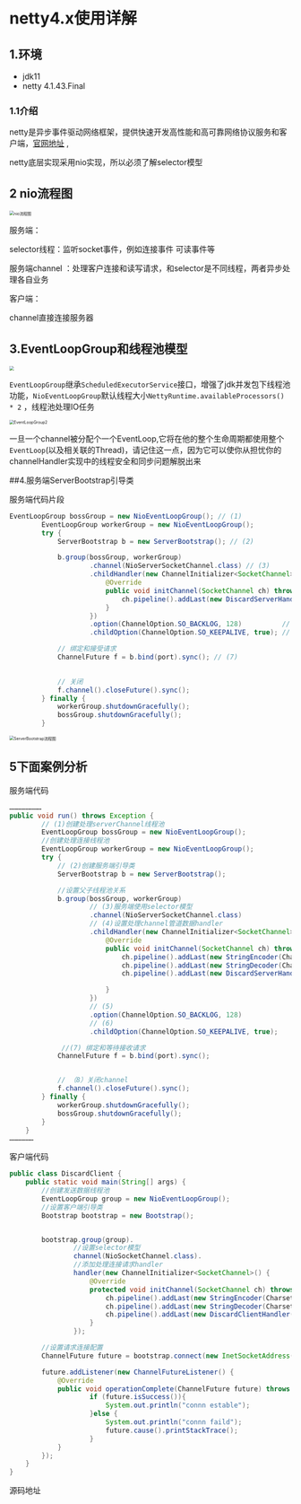 # netty4.x使用详解

## 1.环境

- jdk11
- netty 4.1.43.Final

### 1.1介绍

netty是异步事件驱动网络框架，提供快速开发高性能和高可靠网络协议服务和客户端，[官网地址](https://netty.io/index.html) ,

netty底层实现采用nio实现，所以必须了解selector模型

## 2 nio流程图



<img src="/images/nio流程图.png" alt="nio流程图" style="zoom:50%;" />



服务端：

selector线程：监听socket事件，例如连接事件 可读事件等

服务端channel ：处理客户连接和读写请求，和selector是不同线程，两者异步处理各自业务

客户端：

channel直接连接服务器

## 3.EventLoopGroup和线程池模型

<img src="images/eventLoop.png" style="zoom:50%;" />







`EventLoopGroup`继承`ScheduledExecutorService`接口，增强了jdk并发包下线程池功能，`NioEventLoopGroup`默认线程大小`NettyRuntime.availableProcessors() * 2` ，线程池处理IO任务

<img src="images/EventLoopGroup2.png" alt="EventLoopGroup2" style="zoom:50%;" />

一旦一个channel被分配个一个EventLoop,它将在他的整个生命周期都使用整个`EventLoop`(以及相关联的Thread)，请记住这一点，因为它可以使你从担忧你的channelHandler实现中的线程安全和同步问题解脱出来



##4.服务端ServerBootstrap引导类

服务端代码片段

```java
EventLoopGroup bossGroup = new NioEventLoopGroup(); // (1)
        EventLoopGroup workerGroup = new NioEventLoopGroup();
        try {
            ServerBootstrap b = new ServerBootstrap(); // (2)

            b.group(bossGroup, workerGroup)
                    .channel(NioServerSocketChannel.class) // (3)
                    .childHandler(new ChannelInitializer<SocketChannel>() { // (4)
                        @Override
                        public void initChannel(SocketChannel ch) throws Exception {
                            ch.pipeline().addLast(new DiscardServerHandler());
                        }
                    })
                    .option(ChannelOption.SO_BACKLOG, 128)          // (5)
                    .childOption(ChannelOption.SO_KEEPALIVE, true); // (6)

            // 绑定和接受请求
            ChannelFuture f = b.bind(port).sync(); // (7)

          
            // 关闭
            f.channel().closeFuture().sync();
        } finally {
            workerGroup.shutdownGracefully();
            bossGroup.shutdownGracefully();
        }
```

<img src="images/ServerBootstrap流程图.png" alt="ServerBootstrap流程图" style="zoom:50%;" />

## 5下面案例分析

服务端代码

```java
……………………   
public void run() throws Exception {
        // (1)创建处理serverChannel线程池
        EventLoopGroup bossGroup = new NioEventLoopGroup();
        //创建处理连接线程池
        EventLoopGroup workerGroup = new NioEventLoopGroup();
        try {
            // (2)创建服务端引导类
            ServerBootstrap b = new ServerBootstrap();

            //设置父子线程池关系
            b.group(bossGroup, workerGroup)
                    // (3)服务端使用selector模型
                    .channel(NioServerSocketChannel.class)
                    // (4)设置处理channel管道数据handler
                    .childHandler(new ChannelInitializer<SocketChannel>() {
                        @Override
                        public void initChannel(SocketChannel ch) throws Exception {
                            ch.pipeline().addLast(new StringEncoder(CharsetUtil.UTF_8));
                            ch.pipeline().addLast(new StringDecoder(CharsetUtil.UTF_8));
                            ch.pipeline().addLast(new DiscardServerHandler());

                        }
                    })
                    // (5)
                    .option(ChannelOption.SO_BACKLOG, 128)
                    // (6)
                    .childOption(ChannelOption.SO_KEEPALIVE, true);

             //(7) 绑定和等待接收请求
            ChannelFuture f = b.bind(port).sync();


            // （8）关闭channel
            f.channel().closeFuture().sync();
        } finally {
            workerGroup.shutdownGracefully();
            bossGroup.shutdownGracefully();
        }
    }
………………
```

客户端代码

```java
public class DiscardClient {
    public static void main(String[] args) {
        //创建发送数据线程池
        EventLoopGroup group = new NioEventLoopGroup();
        //设置客户端引导类
        Bootstrap bootstrap = new Bootstrap();


        bootstrap.group(group).
                //设置selector模型
                channel(NioSocketChannel.class).
                //添加处理连接请求handler
                handler(new ChannelInitializer<SocketChannel>() {
                    @Override
                    protected void initChannel(SocketChannel ch) throws Exception {
                        ch.pipeline().addLast(new StringEncoder(CharsetUtil.UTF_8));
                        ch.pipeline().addLast(new StringDecoder(CharsetUtil.UTF_8));
                        ch.pipeline().addLast(new DiscardClientHandler());
                    }
                });

        //设置请求连接配置
        ChannelFuture future = bootstrap.connect(new InetSocketAddress("127.0.0.1",8088));

        future.addListener(new ChannelFutureListener() {
            @Override
            public void operationComplete(ChannelFuture future) throws Exception {
                    if (future.isSuccess()){
                        System.out.println("connn estable");
                    }else {
                        System.out.println("connn faild");
                        future.cause().printStackTrace();
                    }
            }
        });
    }
}
```

源码地址